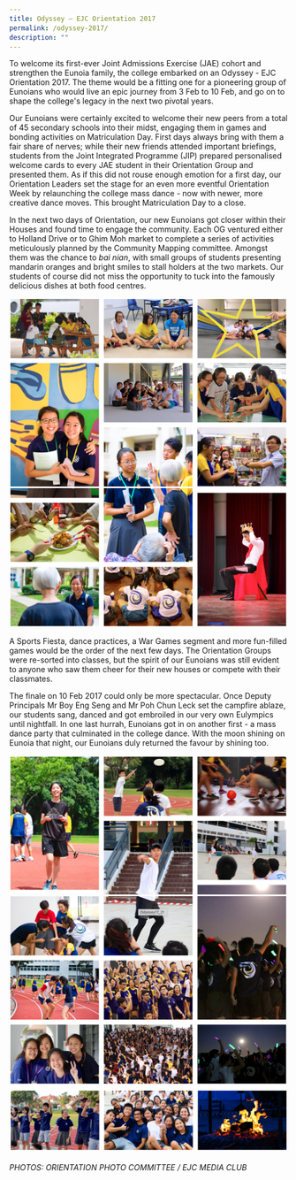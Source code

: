 ```yaml
---
title: Odyssey – EJC Orientation 2017
permalink: /odyssey-2017/
description: ""
---
```


To welcome its first-ever Joint Admissions Exercise (JAE) cohort and strengthen the Eunoia family, the college embarked on an Odyssey - EJC Orientation 2017. The theme would be a fitting one for a pioneering group of Eunoians who would live an epic journey from 3 Feb to 10 Feb, and go on to shape the college's legacy in the next two pivotal years.

Our Eunoians were certainly excited to welcome their new peers from a total of 45 secondary schools into their midst, engaging them in games and bonding activities on Matriculation Day. First days always bring with them a fair share of nerves; while their new friends attended important briefings, students from the Joint Integrated Programme (JIP) prepared personalised welcome cards to every JAE student in their Orientation Group and presented them. As if this did not rouse enough emotion for a first day, our Orientation Leaders set the stage for an even more eventful Orientation Week by relaunching the college mass dance - now with newer, more creative dance moves. This brought Matriculation Day to a close.

In the next two days of Orientation, our new Eunoians got closer within their Houses and found time to engage the community. Each OG ventured either to Holland Drive or to Ghim Moh market to complete a series of activities meticulously planned by the Community Mapping committee. Amongst them was the chance to _bai nian_, with small groups of students presenting mandarin oranges and bright smiles to stall holders at the two markets. Our students of course did not miss the opportunity to tuck into the famously delicious dishes at both food centres.

![](/images/ody17-1.png)
![](/images/ody17-2.png)

A Sports Fiesta, dance practices, a War Games segment and more fun-filled games would be the order of the next few days. The Orientation Groups were re-sorted into classes, but the spirit of our Eunoians was still evident to anyone who saw them cheer for their new houses or compete with their classmates.

The finale on 10 Feb 2017 could only be more spectacular. Once Deputy Principals Mr Boy Eng Seng and Mr Poh Chun Leck set the campfire ablaze, our students sang, danced and got embroiled in our very own Eulympics until nightfall. In one last hurrah, Eunoians got in on another first - a mass dance party that culminated in the college dance. With the moon shining on Eunoia that night, our Eunoians duly returned the favour by shining too.

![](/images/ody17-3.png)
![](/images/ody17-4.png)
![](/images/ody17-5.png)


###### PHOTOS: ORIENTATION PHOTO COMMITTEE / EJC MEDIA CLUB